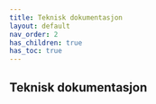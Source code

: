 ```yaml
---
title: Teknisk dokumentasjon
layout: default
nav_order: 2
has_children: true
has_toc: true
---
```


## Teknisk dokumentasjon

